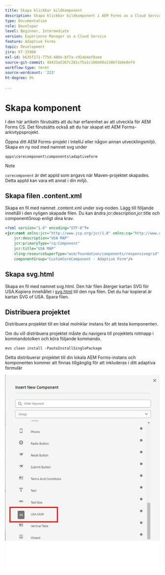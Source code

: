 ```yaml
---
title: Skapa klickbar bildkomponent
description: Skapa klickbar bildkomponent i AEM Forms as a Cloud Service
type: Documentation
role: Developer
level: Beginner, Intermediate
version: Experience Manager as a Cloud Service
feature: Adaptive Forms
topic: Development
jira: KT-15968
exl-id: b635f171-775d-480e-bf7a-c92ab4af0aee
source-git-commit: 48433a5367c281cf5a1c106b08a1306f1b0e8ef4
workflow-type: tm+mt
source-wordcount: '223'
ht-degree: 0%

---
```


# Skapa komponent

I den här artikeln förutsätts att du har erfarenhet av att utveckla för AEM Forms CS. Det förutsätts också att du har skapat ett AEM Forms-arkivtypsprojekt.

Öppna ditt AEM Forms-projekt i IntelliJ eller någon annan utvecklingsmiljö. Skapa en ny nod med namnet svg under

```
apps\corecomponent\components\adaptiveForm
```

>[!NOTE]
>
> ``corecomponent`` är det appId som angavs när Maven-projektet skapades. Detta appId kan vara ett annat i din miljö.


## Skapa filen .content.xml

Skapa en fil med namnet .content.xml under svg-noden. Lägg till följande innehåll i den nyligen skapade filen. Du kan ändra jcr:description,jcr:title och componentGroup enligt dina krav.

```xml
<?xml version="1.0" encoding="UTF-8"?>
<jcr:root xmlns:jcr="http://www.jcp.org/jcr/1.0" xmlns:cq="http://www.day.com/jcr/cq/1.0" xmlns:sling="http://sling.apache.org/jcr/sling/1.0"
    jcr:description="USA MAP"
    jcr:primaryType="cq:Component"
    jcr:title="USA MAP"
    sling:resourceSuperType="wcm/foundation/components/responsivegrid"
    componentGroup="CustomCoreComponent - Adaptive Form"/>
```

## Skapa svg.html

Skapa en fil med namnet svg.html. Den här filen återger kartan SVG för USA.Kopiera innehållet i [svg.html](assets/svg.html) till den nya filen. Det du har kopierat är kartan SVG of USA. Spara filen.

## Distribuera projektet

Distribuera projektet till en lokal molnklar instans för att testa komponenten.

Om du vill distribuera projektet måste du navigera till projektets rotmapp i kommandotolken och köra följande kommando.

```
mvn clean install -PautoInstallSinglePackage
```

Detta distribuerar projektet till din lokala AEM Forms-instans och komponenten kommer att finnas tillgänglig för att inkluderas i ditt adaptiva formulär

![usa-karta](./assets/usa-map.png)

